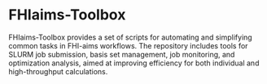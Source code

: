 # FHIaims-Toolbox
FHIaims-Toolbox provides a set of scripts for automating and simplifying common tasks in FHI-aims workflows. The repository includes tools for SLURM job submission, basis set management, job monitoring, and optimization analysis, aimed at improving efficiency for both individual and high-throughput calculations.
